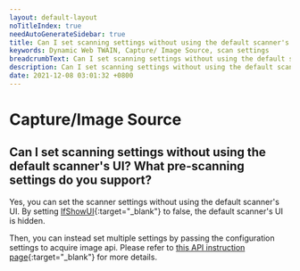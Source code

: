 ```yaml
---
layout: default-layout
noTitleIndex: true
needAutoGenerateSidebar: true
title: Can I set scanning settings without using the default scanner's UI? What pre-scanning settings do you support?
keywords: Dynamic Web TWAIN, Capture/ Image Source, scan settings
breadcrumbText: Can I set scanning settings without using the default scanner's UI? What pre-scanning settings do you support?
description: Can I set scanning settings without using the default scanner's UI? What pre-scanning settings do you support?
date: 2021-12-08 03:01:32 +0800
---
```


# Capture/Image Source

## Can I set scanning settings without using the default scanner's UI? What pre-scanning settings do you support?

Yes, you can set the scanner settings without using the default scanner's UI. By setting [IfShowUI](/_articles/info/api/WebTwain_Acquire.md#ifshowui){:target="_blank"} to false, the default scanner's UI is hidden.

Then, you can instead set multiple settings by passing the configuration settings to acquire image api. Please refer to [this API instruction page](/_articles/info/api/WebTwain_Acquire.md#acquireimage){:target="_blank"} for more details.
